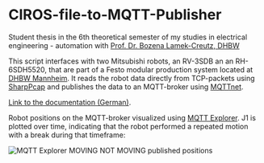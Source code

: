 # CIROS-file-to-MQTT-Publisher

Student thesis in the 6th theoretical semester of my studies in electrical engineering - automation with [Prof. Dr. Bozena Lamek-Creutz, DHBW](https://www.linkedin.com/in/dr-ing-bozena-lamek-creutz-943766105)

This script interfaces with two Mitsubishi robots, an RV-3SDB an an RH-6SDH5520, that are part of a Festo modular production system located at [DHBW Mannheim](https://www.mannheim.dhbw.de/).
It reads the robot data directly from TCP-packets using [SharpPcap](https://github.com/dotpcap/sharppcap) and publishes the data to an MQTT-broker using [MQTTnet](https://github.com/dotnet/MQTTnet).

[Link to the documentation (German)](https://docs.google.com/document/d/1aoB_pFMlUvaGXtW5EZLKQ5L99xn3KzHSzCvQDiuA1Uk).

Robot positions on the MQTT-broker visualized using [MQTT Explorer](https://mqtt-explorer.com). J1 is plotted over time, indicating that the robot performed a repeated motion with a break during that timeframe:

![MQTT Explorer MOVING NOT MOVING published positions](https://user-images.githubusercontent.com/70020564/172181235-3e573d67-2956-4d0b-a75e-a40fb8ceff73.PNG)
